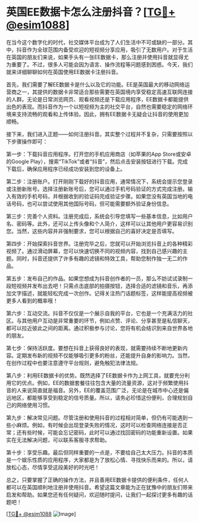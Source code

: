 # 英国EE数据卡怎么注册抖音？[[TG💪+ @esim1088](https://t.me/s/esim1088)]

在当今这个数字化的时代，社交媒体平台成为了人们生活中不可或缺的一部分。其中，抖音作为全球范围内备受欢迎的短视频分享应用，吸引了无数用户。对于生活在英国的朋友们来说，如果手头有一张EE数据卡，那么注册并使用抖音就显得尤为重要了。不过，很多人可能会因为语言、操作流程等问题感到困惑。今天，我们就来详细聊聊如何在英国使用EE数据卡注册抖音。

首先，我们需要了解EE数据卡是什么以及它的功能。EE是英国最大的移动网络运营商之一，其提供的数据卡非常适合那些需要在英国境内享受稳定高速互联网连接的人群。无论是日常浏览网页、观看视频还是下载应用程序，EE数据卡都能提供出色的表现。而抖音作为一个以短视频为主的社交平台，自然也需要稳定的网络环境来支持流畅的观看和上传体验。因此，拥有EE数据卡无疑会让抖音的使用更加顺畅。

接下来，我们进入正题——如何注册抖音。其实整个过程并不复杂，只需要按照以下步骤操作即可：

第一步：下载抖音应用程序。打开您的手机应用商店（如苹果的App Store或安卓的Google Play），搜索“TikTok”或者“抖音”，然后点击安装按钮进行下载。完成下载后，确保应用程序已经成功安装到您的设备上。

第二步：注册账户。打开刚刚下载好的抖音应用，通常情况下，系统会提示您登录或注册新账号。选择注册新账号后，您可以通过手机号码验证的方式完成注册。输入有效的手机号码，并根据收到的验证码完成验证步骤。如果您没有英国当地的电话号码，也可以尝试使用其他国际号码，但可能需要额外验证身份信息。

第三步：完善个人资料。注册完成后，系统会引导您填写一些基本信息，比如用户名、密码等。此外，还可以上传头像和个人简介，这样可以让其他用户更容易识别您。当然，这些内容并非强制要求，您可以根据自己的喜好决定是否填写。

第四步：开始探索抖音世界。注册完毕之后，您就可以开始浏览抖音上的各种精彩视频了。通过滑动屏幕，您可以快速切换不同的视频内容，找到自己感兴趣的主题。同时，抖音还提供了许多有趣的滤镜和特效工具，帮助您制作独一无二的作品。

第五步：发布自己的作品。如果您想成为抖音创作者的一员，那么不妨试试录制一段短视频并发布出去吧！只需点击底部的拍摄按钮，选择合适的滤镜和音乐，再添加文字描述，就能轻松完成一次创作。记得关注热门话题标签，这样能提高视频被更多人看到的概率哦！

第六步：互动交流。抖音不仅仅是一个展示自我的平台，它也是一个充满活力的社区。与其他用户互动是非常重要的环节，例如点赞、评论、分享甚至是私信聊天，都可以拉近彼此之间的距离。通过积极参与讨论，您将有机会结识到来自世界各地的朋友。

第七步：保持活跃度。要想在抖音上获得良好的表现，就需要持续不断地更新内容。定期发布新的视频不仅能够吸引更多的粉丝，还能提升自身的影响力。当然，在创作过程中也要注意遵守平台规则，避免触犯法律法规。

第八步：利用EE数据卡的优势。既然选择了EE数据卡作为上网工具，就要充分利用它的优点。例如，EE的数据套餐往往包含大量的流量资源，这对于频繁使用抖音的人来说简直就是福音。另外，EE的覆盖范围广泛，无论是在城市中心还是偏远地区，都能够享受到稳定的信号质量。所以，请务必珍惜这份便利，合理规划自己的网络使用习惯。

第九步：解决常见问题。尽管注册和使用抖音的过程相对简单，但仍有可能遇到一些小麻烦。例如，有时候会出现登录失败的情况，这时可以检查网络连接是否正常；还有些时候，可能会忘记密码，此时可以通过找回密码的功能重新设置。如果实在无法解决问题，可以联系客服寻求帮助。

第十步：享受乐趣。最后但同样重要的一点是，不要给自己太大压力。抖音的本质是一个娱乐性质的应用程序，大家都是为了放松心情、寻找快乐而来的。所以，请放松心态，尽情享受这段美好的时光吧！

总之，只要掌握了正确的操作方法，并且善用EE数据卡提供的便利条件，任何人都可以在英国顺利地注册并使用抖音。希望这篇文章能为正在犹豫中的朋友们带来启发和帮助。如果您还有任何疑问，欢迎随时提问，让我们一起探讨更多有趣的话题吧！

[[TG💪+ @esim1088](https://t.me/s/esim1088) ![Image](https://i.postimg.cc/4NQfJmqS/Snipaste-2025-05-13-00-14-12.png)]